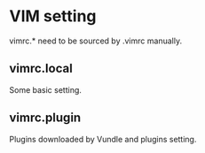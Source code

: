 VIM setting
===========

vimrc.* need to be sourced by .vimrc manually.

vimrc.local
-----------
Some basic setting.

vimrc.plugin
------------
Plugins downloaded by Vundle and plugins setting.

